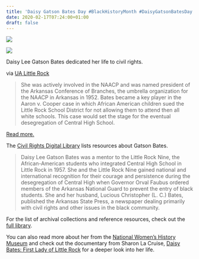 ```yaml
---
title: 'Daisy Gatson Bates Day #BlackHistoryMonth #DaisyGatsonBatesDay'
date: 2020-02-17T07:24:00+01:00
draft: false
---
```


[![](https://cdn-blog.adafruit.com/uploads/2020/02/preview-full-adafruit_BHM2020_blog-1.jpg)](https://blog.adafruit.com/category/black-history-month/)

[![](https://cdn-blog.adafruit.com/uploads/2020/02/Unknown.jpeg)](https://ualr.edu/race-ethnicity/daisy-bates-mentor-to-little-rock-nine/)

Daisy Lee Gatson Bates dedicated her life to civil rights.

via [UA Little Rock](https://ualr.edu/race-ethnicity/daisy-bates-mentor-to-little-rock-nine/)

> She was actively involved in the NAACP and was named president of the Arkansas Conference of Branches, the umbrella organization for the NAACP in Arkansas in 1952. Bates became a key player in the Aaron v. Cooper case in which African American children sued the Little Rock School District for not allowing them to attend then all white schools. This case would set the stage for the eventual desegregation of Central High School.

[Read more.](https://ualr.edu/race-ethnicity/daisy-bates-mentor-to-little-rock-nine/)

The [Civil Rights Digital Library](http://crdl.usg.edu/people/b/bates_daisy/?Welcome) lists resources about Gatson Bates.

> Daisy Lee Gatson Bates was a mentor to the Little Rock Nine, the African-American students who integrated Central High School in Little Rock in 1957. She and the Little Rock Nine gained national and international recognition for their courage and persistence during the desegregation of Central High when Governor Orval Faubus ordered members of the Arkansas National Guard to prevent the entry of black students. She and her husband, Lucious Christopher (L. C.) Bates, published the Arkansas State Press, a newspaper dealing primarily with civil rights and other issues in the black community.

For the list of archival collections and reference resources, check out the [full library](http://crdl.usg.edu/people/b/bates_daisy/?Welcome).

You can also read more about her from the [National Women’s History Museum](http://www.pbs.org/independentlens/films/daisy-bates-first-lady-little-rock/) and check out the documentary from Sharon La Cruise, [Daisy Bates: First Lady of Little Rock](http://www.pbs.org/independentlens/films/daisy-bates-first-lady-little-rock/) for a deeper look into her life.